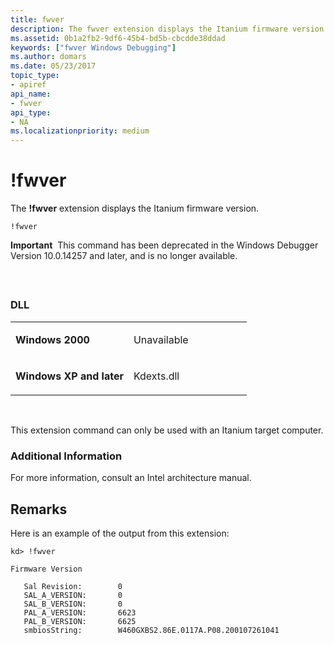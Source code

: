 ```yaml
---
title: fwver
description: The fwver extension displays the Itanium firmware version.
ms.assetid: 0b1a2fb2-9df6-45b4-bd5b-cbcdde38ddad
keywords: ["fwver Windows Debugging"]
ms.author: domars
ms.date: 05/23/2017
topic_type:
- apiref
api_name:
- fwver
api_type:
- NA
ms.localizationpriority: medium
---
```


# !fwver


The **!fwver** extension displays the Itanium firmware version.

```dbgcmd
!fwver 
```

**Important**  This command has been deprecated in the Windows Debugger Version 10.0.14257 and later, and is no longer available.

 

## <span id="ddk__fwver_dbg"></span><span id="DDK__FWVER_DBG"></span>


### <span id="DLL"></span><span id="dll"></span>DLL

<table>
<colgroup>
<col width="50%" />
<col width="50%" />
</colgroup>
<tbody>
<tr class="odd">
<td align="left"><p><strong>Windows 2000</strong></p></td>
<td align="left"><p>Unavailable</p></td>
</tr>
<tr class="even">
<td align="left"><p><strong>Windows XP and later</strong></p></td>
<td align="left"><p>Kdexts.dll</p></td>
</tr>
</tbody>
</table>

 

This extension command can only be used with an Itanium target computer.

### <span id="Additional_Information"></span><span id="additional_information"></span><span id="ADDITIONAL_INFORMATION"></span>Additional Information

For more information, consult an Intel architecture manual.

Remarks
-------

Here is an example of the output from this extension:

```dbgcmd
kd> !fwver

Firmware Version

   Sal Revision:        0
   SAL_A_VERSION:       0
   SAL_B_VERSION:       0
   PAL_A_VERSION:       6623
   PAL_B_VERSION:       6625
   smbiosString:        W460GXBS2.86E.0117A.P08.200107261041
```

 

 






